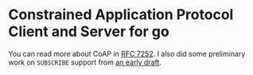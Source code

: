 # Constrained Application Protocol Client and Server for go

You can read more about CoAP in [RFC 7252][coap].  I also did
some preliminary work on `SUBSCRIBE` support from
[an early draft][shelby].

[shelby]: http://tools.ietf.org/html/draft-shelby-core-coap-01
[coap]: http://tools.ietf.org/html/rfc7252
